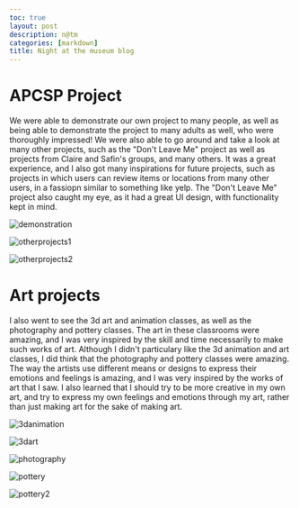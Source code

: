 ```yaml
---
toc: true
layout: post
description: n@tm
categories: [markdown]
title: Night at the museum blog
---
```


# APCSP Project
We were able to demonstrate our own project to many people, as well as being able to demonstrate the project to many adults as well, who were thoroughly impressed! We were also able to go around and take a look at many other projects, such as the "Don't Leave Me" project as well as projects from Claire and Safin's groups, and many others. It was a great experience, and I also got many inspirations for future projects, such as projects in which users can review items or locations from many other users, in a fassiopn similar to something like yelp. The "Don't Leave Me" project also caught my eye, as it had a great UI design, with functionality kept in mind.

![demonstration]({{site.baseurl}}/images/demonstration.png "https://github.com/dolphinalt/APCSP-Fastpages")

![otherprojects1]({{site.baseurl}}/images/otherprojects1.png "https://github.com/dolphinalt/APCSP-Fastpages")

![otherprojects2]({{site.baseurl}}/images/otherprojects2.png "https://github.com/dolphinalt/APCSP-Fastpages")


# Art projects
I also went to see the 3d art and animation classes, as well as the photography and pottery classes. The art in these classrooms were amazing, and I was very inspired by the skill and time necessarily to make such works of art. Although I didn't particulary like the 3d animation and art classes, I did think that the photography and pottery classes were amazing. The way the artists use different means or designs to express their emotions and feelings is amazing, and I was very inspired by the works of art that I saw. I also learned that I should try to be more creative in my own art, and try to express my own feelings and emotions through my art, rather than just making art for the sake of making art.

![3danimation]({{site.baseurl}}/images/3danimation.png "https://github.com/dolphinalt/APCSP-Fastpages")

![3dart]({{site.baseurl}}/images/3dart.png "https://github.com/dolphinalt/APCSP-Fastpages")

![photography]({{site.baseurl}}/images/photography.png "https://github.com/dolphinalt/APCSP-Fastpages")

![pottery]({{site.baseurl}}/images/pottery.png "https://github.com/dolphinalt/APCSP-Fastpages")

![pottery2]({{site.baseurl}}/images/pottery2.png "https://github.com/dolphinalt/APCSP-Fastpages")